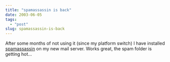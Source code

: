 ```yaml
---
title: "spamassassin is back"
date: 2003-06-05
tags: 
  - "post"
slug: spamassassin-is-back
---
```


After some months of not using it (since my platform switch) I have installed [spamassassin](http://spamassassin.org/) on my new mail server. Works great, the spam folder is getting hot...
